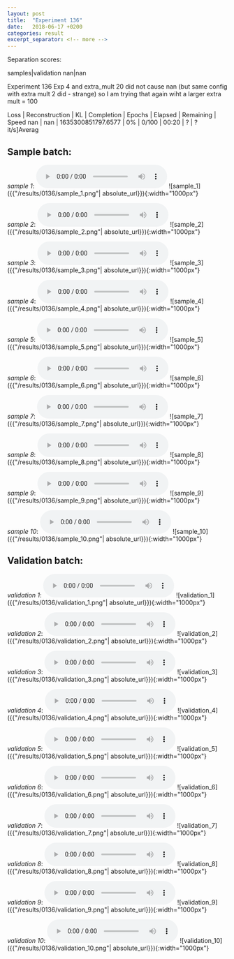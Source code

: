 ```yaml
---
layout: post
title:  "Experiment 136"
date:   2018-06-17 +0200
categories: result
excerpt_separator: <!-- more -->
---
```

Separation scores:

samples|validation
nan|nan
<!-- more -->
Experiment 136
Exp 4 and extra_mult 20 did not cause nan (but same config with extra mult 2 did - strange) so I am trying that again wiht a larger extra mult = 100

Loss | Reconstruction | KL | Completion | Epochs | Elapsed | Remaining | Speed
nan | nan | 1635300851797.6577 | 0% | 0/100 | 00:20 | ? | ?it/s]Averag

## **Sample batch**:
_sample 1_:
<audio src="/ResultsOverview/results/0136/sample_1.wav" controls preload></audio>
![sample_1]({{"/results/0136/sample_1.png"| absolute_url}}){:width="1000px"}

_sample 2_:
<audio src="/ResultsOverview/results/0136/sample_2.wav" controls preload></audio>
![sample_2]({{"/results/0136/sample_2.png"| absolute_url}}){:width="1000px"}

_sample 3_:
<audio src="/ResultsOverview/results/0136/sample_3.wav" controls preload></audio>
![sample_3]({{"/results/0136/sample_3.png"| absolute_url}}){:width="1000px"}

_sample 4_:
<audio src="/ResultsOverview/results/0136/sample_4.wav" controls preload></audio>
![sample_4]({{"/results/0136/sample_4.png"| absolute_url}}){:width="1000px"}

_sample 5_:
<audio src="/ResultsOverview/results/0136/sample_5.wav" controls preload></audio>
![sample_5]({{"/results/0136/sample_5.png"| absolute_url}}){:width="1000px"}

_sample 6_:
<audio src="/ResultsOverview/results/0136/sample_6.wav" controls preload></audio>
![sample_6]({{"/results/0136/sample_6.png"| absolute_url}}){:width="1000px"}

_sample 7_:
<audio src="/ResultsOverview/results/0136/sample_7.wav" controls preload></audio>
![sample_7]({{"/results/0136/sample_7.png"| absolute_url}}){:width="1000px"}

_sample 8_:
<audio src="/ResultsOverview/results/0136/sample_8.wav" controls preload></audio>
![sample_8]({{"/results/0136/sample_8.png"| absolute_url}}){:width="1000px"}

_sample 9_:
<audio src="/ResultsOverview/results/0136/sample_9.wav" controls preload></audio>
![sample_9]({{"/results/0136/sample_9.png"| absolute_url}}){:width="1000px"}

_sample 10_:
<audio src="/ResultsOverview/results/0136/sample_10.wav" controls preload></audio>
![sample_10]({{"/results/0136/sample_10.png"| absolute_url}}){:width="1000px"}

## **Validation batch**:
_validation 1_:
<audio src="/ResultsOverview/results/0136/validation_1.wav" controls preload></audio>
![validation_1]({{"/results/0136/validation_1.png"| absolute_url}}){:width="1000px"}

_validation 2_:
<audio src="/ResultsOverview/results/0136/validation_2.wav" controls preload></audio>
![validation_2]({{"/results/0136/validation_2.png"| absolute_url}}){:width="1000px"}

_validation 3_:
<audio src="/ResultsOverview/results/0136/validation_3.wav" controls preload></audio>
![validation_3]({{"/results/0136/validation_3.png"| absolute_url}}){:width="1000px"}

_validation 4_:
<audio src="/ResultsOverview/results/0136/validation_4.wav" controls preload></audio>
![validation_4]({{"/results/0136/validation_4.png"| absolute_url}}){:width="1000px"}

_validation 5_:
<audio src="/ResultsOverview/results/0136/validation_5.wav" controls preload></audio>
![validation_5]({{"/results/0136/validation_5.png"| absolute_url}}){:width="1000px"}

_validation 6_:
<audio src="/ResultsOverview/results/0136/validation_6.wav" controls preload></audio>
![validation_6]({{"/results/0136/validation_6.png"| absolute_url}}){:width="1000px"}

_validation 7_:
<audio src="/ResultsOverview/results/0136/validation_7.wav" controls preload></audio>
![validation_7]({{"/results/0136/validation_7.png"| absolute_url}}){:width="1000px"}

_validation 8_:
<audio src="/ResultsOverview/results/0136/validation_8.wav" controls preload></audio>
![validation_8]({{"/results/0136/validation_8.png"| absolute_url}}){:width="1000px"}

_validation 9_:
<audio src="/ResultsOverview/results/0136/validation_9.wav" controls preload></audio>
![validation_9]({{"/results/0136/validation_9.png"| absolute_url}}){:width="1000px"}

_validation 10_:
<audio src="/ResultsOverview/results/0136/validation_10.wav" controls preload></audio>
![validation_10]({{"/results/0136/validation_10.png"| absolute_url}}){:width="1000px"}
